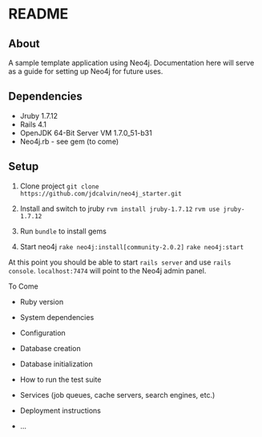 README
===

About
---
A sample template application using Neo4j. Documentation here will serve as a guide for setting up Neo4j for future uses.

Dependencies
---
* Jruby 1.7.12
* Rails 4.1
* OpenJDK 64-Bit Server VM 1.7.0_51-b31
* Neo4j.rb - see gem (to come)

Setup
---

1. Clone project
	`git clone https://github.com/jdcalvin/neo4j_starter.git`

2. Install and switch to jruby
	`rvm install jruby-1.7.12`
	`rvm use jruby-1.7.12`
3. Run `bundle` to install gems
4. Start neo4j
	`rake neo4j:install[community-2.0.2]`
	`rake neo4j:start`

At this point you should be able to start `rails server` and use `rails console`. `localhost:7474` will point to the Neo4j admin panel.



To Come

* Ruby version

* System dependencies

* Configuration

* Database creation

* Database initialization

* How to run the test suite

* Services (job queues, cache servers, search engines, etc.)

* Deployment instructions

* ...